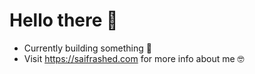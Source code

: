 # Hello there 👋 

- Currently building something 🤩 
- Visit https://saifrashed.com for more info about me 🤓

